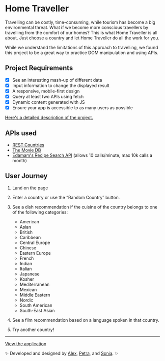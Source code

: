 # Home Traveller 
Travelling can be costly, time-consuming, while tourism has become a big environmental threat. What if we become more conscious travellers by travelling from the comfort of our homes? This is what Home Traveller is all about. Just choose a country and let Home Traveller do all the work for you. 

While we understand the limitations of this approach to travelling, we found this project to be a great way to practice DOM manipulation and using APIs.
## Project Requirements 
- [x] See an interesting mash-up of different data
- [x] Input information to change the displayed result
- [x] A responsive, mobile-first design
- [x] Query at least two APIs using fetch
- [x] Dynamic content generated with JS
- [x] Ensure your app is accessible to as many users as possible
  
[Here's a detailed description of the project.](https://learn.foundersandcoders.com/course/syllabus/pre-apprenticeship/http/project/)

## APIs used 

- [REST Countries](https://restcountries.com/)
- [The Movie DB](https://www.themoviedb.org/documentation/api)
- [Edamam's Recipe Search API](https://developer.edamam.com/edamam-recipe-api) (allows 10 calls/minute, max 10k calls a month)

## User Journey 
1. Land on the page
2. Enter a country or use the “Random Country” button. 
3. See a dish recommendation if the cuisine of the country belongs to one of the following categories:
   * American
   * Asian
   * British
   * Caribbean
   * Central Europe
   * Chinese
   * Eastern Europe
   * French
   * Indian
   * Italian
   * Japanese
   * Kosher
   * Mediterranean
   * Mexican
   * Middle Eastern
   * Nordic
   * South American
   * South-East Asian

4. See a film recommendation based on a language spoken in that country. 
5. Try another country!
---
[View the application](https://alternadiva.github.io/HTTP-project/)

:sparkles: Developed and designed by [Alex](https://github.com/lascellesabercrombie), [Petra](https://github.com/alternadiva), and [Sonia](https://github.com/sonianb). :sparkles:


